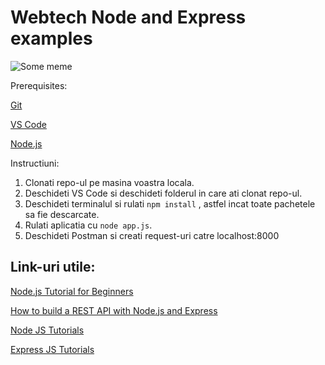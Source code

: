 # Webtech Node and Express examples

![Some meme](https://i.imgur.com/kyBs9Zn.png)

Prerequisites:

[Git](https://git-scm.com/downloads)

[VS Code](https://code.visualstudio.com/)

[Node.js](https://nodejs.org/en/)

Instructiuni:
1. Clonati repo-ul pe masina voastra locala.
2. Deschideti VS Code si deschideti folderul in care ati clonat repo-ul.
3. Deschideti terminalul si rulati ```npm install``` , astfel incat toate pachetele sa fie descarcate.
4. Rulati aplicatia cu ```node app.js```.
5. Deschideti Postman si creati request-uri catre localhost:8000

## Link-uri utile:
[Node.js Tutorial for Beginners](https://www.youtube.com/watch?v=TlB_eWDSMt4)

[How to build a REST API with Node.js and Express](https://www.youtube.com/watch?v=pKd0Rpw7O48)

[Node JS Tutorials](https://www.tutorialspoint.com/nodejs/index.htm)

[Express JS Tutorials](https://www.tutorialspoint.com/expressjs/index.htm)

